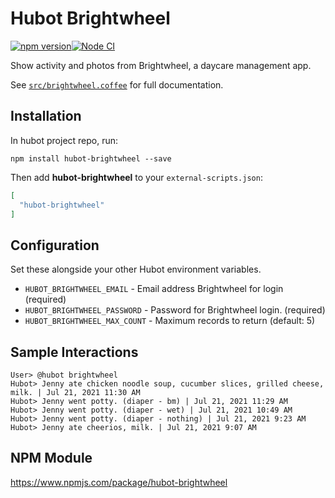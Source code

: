 # Hubot Brightwheel

[![npm version](https://badge.fury.io/js/hubot-brightwheel.svg)](https://badge.fury.io/js/hubot-brightwheel)[![Node CI](https://github.com/stephenyeargin/hubot-brightwheel/actions/workflows/nodejs.yml/badge.svg)](https://github.com/stephenyeargin/hubot-brightwheel/actions/workflows/nodejs.yml)

Show activity and photos from Brightwheel, a daycare management app.

See [`src/brightwheel.coffee`](src/brightwheel.coffee) for full documentation.

## Installation

In hubot project repo, run:

`npm install hubot-brightwheel --save`

Then add **hubot-brightwheel** to your `external-scripts.json`:

```json
[
  "hubot-brightwheel"
]
```

## Configuration

Set these alongside your other Hubot environment variables.

- `HUBOT_BRIGHTWHEEL_EMAIL` - Email address Brightwheel for login (required)
- `HUBOT_BRIGHTWHEEL_PASSWORD` - Password for Brightwheel login. (required)
- `HUBOT_BRIGHTWHEEL_MAX_COUNT` - Maximum records to return (default: 5)

## Sample Interactions

```
User> @hubot brightwheel
Hubot> Jenny ate chicken noodle soup, cucumber slices, grilled cheese, milk. | Jul 21, 2021 11:30 AM
Hubot> Jenny went potty. (diaper - bm) | Jul 21, 2021 11:29 AM
Hubot> Jenny went potty. (diaper - wet) | Jul 21, 2021 10:49 AM
Hubot> Jenny went potty. (diaper - nothing) | Jul 21, 2021 9:23 AM
Hubot> Jenny ate cheerios, milk. | Jul 21, 2021 9:07 AM
```

## NPM Module

https://www.npmjs.com/package/hubot-brightwheel
